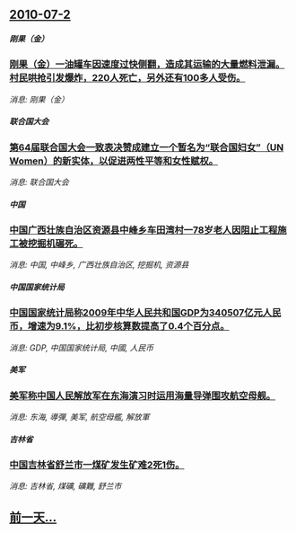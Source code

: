 ## [2010-07-2](/news/2010/07/2/index.md)

##### 刚果（金）
### [ 刚果（金）一油罐车因速度过快侧翻，造成其运输的大量燃料泄漏。村民哄抢引发爆炸，220人死亡，另外还有100多人受伤。](/news/2010/07/2/刚果-金-一油罐车因速度过快侧翻-造成其运输的大量燃料泄漏-村民哄抢引发爆炸-220人死亡-另外还有100多人受伤.md)
_消息: 刚果（金）_

##### 联合国大会
### [ 第64届联合国大会一致表决赞成建立一个暂名为“联合国妇女”（UN Women）的新实体，以促进两性平等和女性赋权。](/news/2010/07/2/第64届联合国大会一致表决赞成建立一个暂名为-联合国妇女-UN-Women-的新实体-以促进两性平等和女性赋权.md)
_消息: 联合国大会_

##### 中国
### [ 中国广西壮族自治区资源县中峰乡车田湾村一78岁老人因阻止工程施工被挖掘机碾死。](/news/2010/07/2/中国广西壮族自治区资源县中峰乡车田湾村一78岁老人因阻止工程施工被挖掘机碾死.md)
_消息: 中国, 中峰乡, 广西壮族自治区, 挖掘机, 资源县_

##### 中国国家统计局
### [ 中国国家统计局称2009年中华人民共和国GDP为340507亿元人民币，增速为9.1%，比初步核算数提高了0.4个百分点。](/news/2010/07/2/中国国家统计局称2009年中华人民共和国GDP为340507亿元人民币-增速为91-比初步核算数提高了04个百分.md)
_消息: GDP, 中国国家统计局, 中國, 人民币_

##### 美军
### [ 美军称中国人民解放军在东海演习时运用海量导弹围攻航空母舰。](/news/2010/07/2/美军称中国人民解放军在东海演习时运用海量导弹围攻航空母舰.md)
_消息: 东海, 導彈, 美军, 航空母艦, 解放軍_

##### 吉林省
### [ 中国吉林省舒兰市一煤矿发生矿难2死1伤。](/news/2010/07/2/中国吉林省舒兰市一煤矿发生矿难2死1伤.md)
_消息: 吉林省, 煤礦, 礦難, 舒兰市_

## [前一天...](/news/2010/07/1/index.md)

